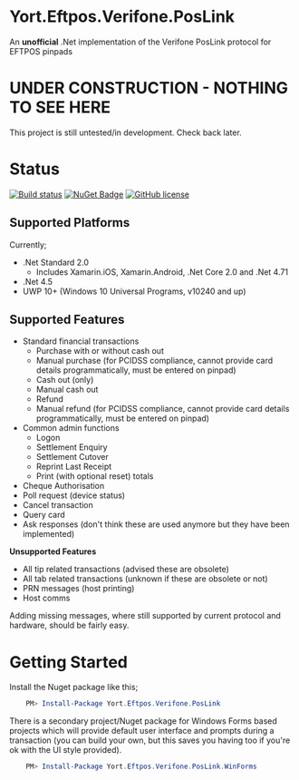 
# Yort.Eftpos.Verifone.PosLink

An **unofficial** .Net implementation of the Verifone PosLink protocol for EFTPOS pinpads

# UNDER CONSTRUCTION - NOTHING TO SEE HERE

This project is still untested/in development. Check back later.

# Status

[![Build status](https://ci.appveyor.com/api/projects/status/igna2bbereqn8qff?svg=true)](https://ci.appveyor.com/project/Yortw/yort-eftpos-verifone-poslink) [![NuGet Badge](https://buildstats.info/nuget/Yort.Eftpos.Verifone.PosLink)](https://www.nuget.org/packages/Yort.Eftpos.Verifone.PosLink/) [![GitHub license](https://img.shields.io/github/license/mashape/apistatus.svg)](https://github.com/Yortw/Yort.Eftpos.Verifone.PosLink/blob/master/LICENSE) 

## Supported Platforms

Currently;

* .Net Standard 2.0
    * Includes Xamarin.iOS, Xamarin.Android, .Net Core 2.0 and .Net 4.71
* .Net 4.5
* UWP 10+ (Windows 10 Universal Programs, v10240 and up)

## Supported Features
* Standard financial transactions
    * Purchase with or without cash out
    * Manual purchase (for PCIDSS compliance, cannot provide card details programmatically, must be entered on pinpad)
    * Cash out (only)
    * Manual cash out 
    * Refund
    * Manual refund (for PCIDSS compliance, cannot provide card details programmatically, must be entered on pinpad)
* Common admin functions    
    * Logon
    * Settlement Enquiry
    * Settlement Cutover
    * Reprint Last Receipt
    * Print (with optional reset) totals
* Cheque Authorisation
* Poll request (device status)
* Cancel transaction
* Query card
* Ask responses (don't think these are used anymore but they have been implemented)

**Unsupported Features**
* All tip related transactions (advised these are obsolete)
* All tab related transactions (unknown if these are obsolete or not)
* PRN messages (host printing)
* Host comms

Adding missing messages, where still supported by current protocol and hardware, should be fairly easy.


# Getting Started
Install the Nuget package like this;

```powershell
    PM> Install-Package Yort.Eftpos.Verifone.PosLink
```

There is a secondary project/Nuget package for Windows Forms based projects which will provide default user interface and prompts during a transaction (you can build your own, but this saves you having too if you're ok with the UI style provided). 

```powershell
    PM> Install-Package Yort.Eftpos.Verifone.PosLink.WinForms
```



